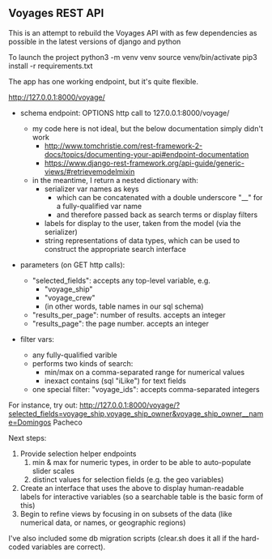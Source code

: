 
## Voyages REST API

This is an attempt to rebuild the Voyages API with as few dependencies as possible in the latest versions of django and python

To launch the project
	python3 -m venv venv
	source venv/bin/activate
	pip3 install -r requirements.txt


The app has one working endpoint, but it's quite flexible.

http://127.0.0.1:8000/voyage/

* schema endpoint: OPTIONS http call to 127.0.0.1:8000/voyage/
	* my code here is not ideal, but the below documentation simply didn't work
		* http://www.tomchristie.com/rest-framework-2-docs/topics/documenting-your-api#endpoint-documentation
		* https://www.django-rest-framework.org/api-guide/generic-views/#retrievemodelmixin
	* in the meantime, I return a nested dictionary with:
		* serializer var names as keys
			* which can be concatenated with a double underscore "__" for a fully-qualified var name
			* and therefore passed back as search terms or display filters			
		* labels for display to the user, taken from the model (via the serializer)
		* string representations of data types, which can be used to construct the appropriate search interface

* parameters (on GET http calls):
	* "selected_fields": accepts any top-level variable, e.g. 
		* "voyage_ship"
		* "voyage_crew"
		* (in other words, table names in our sql schema)
	* "results_per_page": number of results. accepts an integer
	* "results_page": the page number. accepts an integer
* filter vars:
	* any fully-qualified varible
	* performs two kinds of search:
		* min/max on a comma-separated range for numerical values
		* inexact contains (sql "iLike") for text fields
	* one special filter: "voyage_ids": accepts comma-separated integers

For instance, try out: http://127.0.0.1:8000/voyage/?selected_fields=voyage_ship,voyage_ship_owner&voyage_ship_owner__name=Domingos Pacheco

Next steps:
1. Provide selection helper endpoints
	1. min & max for numeric types, in order to be able to auto-populate slider scales
	1. distinct values for selection fields (e.g. the geo variables)
1. Create an interface that uses the above to display human-readable labels for interactive variables (so a searchable table is the basic form of this)
1. Begin to refine views by focusing in on subsets of the data (like numerical data, or names, or geographic regions)

I've also included some db migration scripts (clear.sh does it all if the hard-coded variables are correct).
